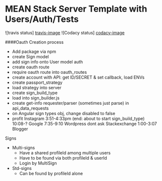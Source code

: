 # MEAN Stack Server Template with Users/Auth/Tests

![travis status] [travis-image]
![Codacy status] [codacy-image]



####Oauth Creation process
  - Add package via npm
  - create Sign model
  - add sign info onto User model auth
  - create oauth route
  - require oauth route into oauth_routes
  - create account with API: get ID/SECRET & set callback, load ENVs
  - create passport_strategy
  - load strategy into server
  - create sign_build_type
  - load into sign_builder.js
  - create get-info requester/parser (sometimes just parse) in api_data_requests
  - on Angular sign types obj, change disabled to false
  - profit
Instagram
  3:51-4:33pm (end: about to start sign_build_type)
  10:08-?
Google
  7:35-9:10
Wordpress
  dont ask
Stackexchange
  1:00-3:07
Blogger


Signs
  - Multi-signs
    - Have a shared profileId among multiple users
    - Have to be found via both profileId & userId
    - Login by MultiSign
  - Std-signs
    - Can be found by profileId alone


[travis-image]: https://travis-ci.org/clintonjnelson/node_server_template.png?branch=master
[travis-url  ]: https://travis-ci.org/clintonjnelson/node_server_template
[codacy-image]: https://www.codacy.com/project/badge/7d470f17de06415fbaf2f4ff87dc47d0
[codacy-url  ]: https://www.codacy.com/app/clintonjnelson/node_server_template
